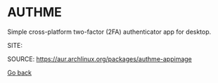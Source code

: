 # AUTHME

 Simple cross-platform two-factor (2FA) authenticator app for desktop.

 SITE: 

 SOURCE: https://aur.archlinux.org/packages/authme-appimage

 [Go back](https://portable-linux-apps.github.io/apps.html)
